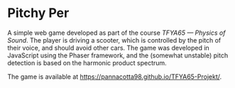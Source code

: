 # Pitchy Per

A simple web game developed as part of the course *TFYA65 — Physics of Sound*. The player is driving a scooter, which is controlled by the pitch of their voice, and should avoid other cars. The game was developed in JavaScript using the Phaser framework, and the (somewhat unstable) pitch detection is based on the harmonic product spectrum.

The game is available at https://pannacotta98.github.io/TFYA65-Projekt/.
